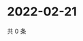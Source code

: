 # 2022-02-21

共 0 条

<!-- BEGIN WEIBO -->
<!-- 最后更新时间 Mon Feb 21 2022 03:12:56 GMT+0800 (China Standard Time) -->

<!-- END WEIBO -->
